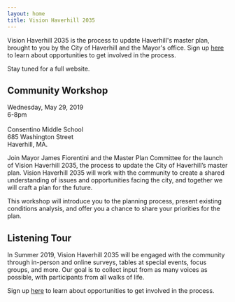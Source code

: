 ```yaml
---
layout: home
title: Vision Haverhill 2035
---
```


<section id="about">
	<p>Vision Haverhill 2035 is the process to update Haverhill's master plan, brought to you by the City of Haverhill and the Mayor's office. Sign up <a href="https://forms.gle/CvVWmNNhPphxBSYf7">here</a> to learn about opportunities to get involved in the process.</p>
		<p>Stay tuned for a full website.</p>
</section>

<section id="workshop">
	<h2>Community Workshop</h2>
	<p>Wednesday, May 29, 2019<br/>
		6-8pm<br/>
		<br/>
		Consentino Middle School<br/>
		685 Washington Street<br/>
		Haverhill, MA.
	</p>
	<p>Join Mayor James Fiorentini and the Master Plan Committee for the launch of Vision Haverhill 2035, the process to update the City of Haverhill’s master plan. Vision Haverhill 2035 will work with the community to create a shared understanding of issues and opportunities facing the city, and together we will craft a plan for the future. </p>
	<p>This workshop will introduce you to the planning process, present existing conditions analysis, and offer you a chance to share your priorities for the plan.</p>

</section>

<section id="listening-tour">
	<h2>Listening Tour</h2>
	<p>In Summer 2019, Vision Haverhill 2035 will be engaged with the community through in-person and online surveys, tables at special events, focus groups, and more. Our goal is to collect input from as many voices as possible, with participants from all walks of life.</p>
	<p>Sign up <a href="https://forms.gle/CvVWmNNhPphxBSYf7">here</a> to learn about opportunities to get involved in the process.</p>
</section>


